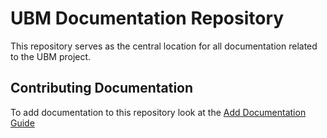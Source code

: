 # UBM Documentation Repository

This repository serves as the central location for all documentation related to the UBM project.

## Contributing Documentation

To add documentation to this repository look at the [Add Documentation Guide](https://ubm-driverless.github.io/ubm-docs/guides/ADD_DOCUMENTATION/)

